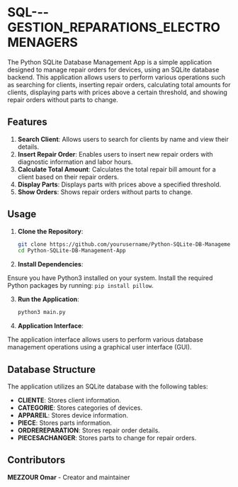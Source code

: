# SQL---GESTION_REPARATIONS_ELECTROMENAGERS

The Python SQLite Database Management App is a simple application designed to manage repair orders for devices, using an SQLite database backend. This application allows users to perform various operations such as searching for clients, inserting repair orders, calculating total amounts for clients, displaying parts with prices above a certain threshold, and showing repair orders without parts to change.

## Features

1. **Search Client**: Allows users to search for clients by name and view their details.
2. **Insert Repair Order**: Enables users to insert new repair orders with diagnostic information and labor hours.
3. **Calculate Total Amount**: Calculates the total repair bill amount for a client based on their repair orders.
4. **Display Parts**: Displays parts with prices above a specified threshold.
5. **Show Orders**: Shows repair orders without parts to change.

## Usage

1. **Clone the Repository**:
   ```bash
   git clone https://github.com/yourusername/Python-SQLite-DB-Management-App.git
   cd Python-SQLite-DB-Management-App
2. **Install Dependencies**:

Ensure you have Python3 installed on your system.
Install the required Python packages by running: `pip install pillow`.

3. **Run the Application**:
   ```bash
   python3 main.py
4. **Application Interface**:

The application interface allows users to perform various database management operations using a graphical user interface (GUI).

## Database Structure

The application utilizes an SQLite database with the following tables:

- **CLIENTE**: Stores client information.
- **CATEGORIE**: Stores categories of devices.
- **APPAREIL**: Stores device information.
- **PIECE**: Stores parts information.
- **ORDREREPARATION**: Stores repair order details.
- **PIECESACHANGER**: Stores parts to change for repair orders.

## Contributors
**MEZZOUR Omar** - Creator and maintainer
